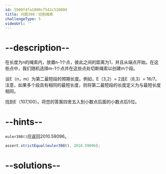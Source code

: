 ```yaml
---
id: 5900f4fa1000cf542c51000d
title: 问题398：切割绳索
challengeType: 5
videoUrl: ''
---
```


# --description--

在长度为n的绳索内，放置n-1个点，彼此之间的距离为1，并且从端点开始。在这些点中，我们随机选择m-1个点并在这些点处切断绳索以创建m个段。

设E（n，m）为第二最短段的预期长度。例如，E（3,2）= 2且E（8,3）= 16/7。注意，如果多个段具有相同的最短长度，则将第二最短段的长度定义为与最短长度相同。

找到E（107,100）。将您的答案四舍五入到小数点后面的小数点后5位。

# --hints--

`euler398()`应返回2010.59096。

```js
assert.strictEqual(euler398(), 2010.59096);
```

# --solutions--

